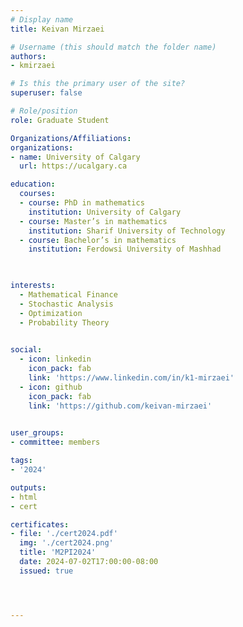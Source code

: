 ```yaml
---
# Display name
title: Keivan Mirzaei

# Username (this should match the folder name)
authors:
- kmirzaei

# Is this the primary user of the site?
superuser: false

# Role/position
role: Graduate Student

Organizations/Affiliations:
organizations:
- name: University of Calgary
  url: https://ucalgary.ca

education:
  courses:
  - course: PhD in mathematics
    institution: University of Calgary
  - course: Master’s in mathematics
    institution: Sharif University of Technology
  - course: Bachelor’s in mathematics
    institution: Ferdowsi University of Mashhad
  


interests:
  - Mathematical Finance
  - Stochastic Analysis
  - Optimization
  - Probability Theory
  

social:
  - icon: linkedin
    icon_pack: fab
    link: 'https://www.linkedin.com/in/k1-mirzaei'
  - icon: github
    icon_pack: fab
    link: 'https://github.com/keivan-mirzaei'
   

user_groups:
- committee: members

tags:
- '2024'

outputs:
- html
- cert

certificates:
- file: './cert2024.pdf'
  img: './cert2024.png'
  title: 'M2PI2024'
  date: 2024-07-02T17:00:00-08:00
  issued: true




---
```


